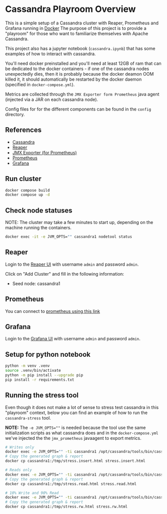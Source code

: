 # Cassandra Playroom Overview

This is a simple setup of a Cassandra cluster with Reaper, Prometheus
and Grafana running in [Docker](https://www.docker.com/) The purpose
of this project is to provide a "playroom" for those who want to
familiarize themselves with Apache Cassandra.

This project also has a jupyter notebook (`cassandra.ipynb`) that
has some examples of how to interact with cassandra.

You'll need docker preinstalled and you'll need at least 12GB of ram
that can be dedicated to the docker containers - if one of the
cassandra nodes unexpectedly dies, then it is probably because the
docker deamon OOM killed it, it should automatically be restarted
by the docker daemon (specified in `docker-compose.yml`).

Metrics are collected through the `JMX Exporter form Prometheus` java agent
(injected via a JAR on each cassandra node).

Config files for for the different components can be found in the `config`
directory.

## References

- [Cassandra](https://cassandra.apache.org/doc/4.1/index.html)
- [Reaper](https://github.com/thelastpickle/cassandra-reaper/tree/master)
- [JMX Exporter (for Prometheus)](https://github.com/prometheus/jmx_exporter/blob/main/docs/README.md)
- [Prometheus](https://prometheus.io/)
- [Grafana](https://grafana.com/)

## Run cluster

```bash
docker compose build
docker compose up -d
```

## Check node statuses

NOTE: The cluster may take a few minutes to start up, depending on the machine
running the containers.

```bash
docker exec -it -e JVM_OPTS="" cassandra1 nodetool status
```

## Reaper

Login to the [Reaper UI](http://localhost:8080/webui/) with username `admin` and password `admin`.

Click on "Add Cluster" and fill in the following information:

- Seed node: cassandra1

## Prometheus

You can connect to [prometheus using this link](http://localhost:9090/)

## Grafana

Login to the [Grafana UI](http://localhost:3000/) with username `admin` and
password `admin`.

## Setup for python notebook

```bash
python -m venv .venv
source .venv/bin/activate
python -m pip install --upgrade pip
pip install -r requirements.txt
```

## Running the stress tool

Even though it does not make a lot of sense to stress test cassandra
in this "playroom" context, below you can find an example of how to run
the `cassandra-stress` tool.

**NOTE:** The `-e JVM_OPTS=""` is needed because the tool use the same
initialization scripts as what cassandra does and in the
`docker-compose.yml` we've injected the the `jmx_prometheus` javaagent
to export metrics.

```bash
# Writes only
docker exec -e JVM_OPTS="" -ti cassandra1 /opt/cassandra/tools/bin/cassandra-stress user profile=/etc/cassandra/stress/simple-stress.yaml ops\(insert=1\) -rate threads=1 -graph file=/tmp/stress.insert.html
# Copy the generated graph & report
docker cp cassandra1:/tmp/stress.insert.html stress.insert.html

# Reads only
docker exec -e JVM_OPTS="" -ti cassandra1 /opt/cassandra/tools/bin/cassandra-stress user profile=/etc/cassandra/stress/simple-stress.yaml ops\(simple1=1\) -rate threads=1 -graph file=/tmp/stress.read.html
# Copy the generated graph & report
docker cp cassandra1:/tmp/stress.read.html stress.read.html

# 10% Write and 90% Read
docker exec -e JVM_OPTS="" -ti cassandra1 /opt/cassandra/tools/bin/cassandra-stress user profile=/etc/cassandra/stress/simple-stress.yaml ops\(insert=1,simple1=9\) -rate threads=1 -graph file=/tmp/stress.rw.html
# Copy the generated graph & report
docker cp cassandra1:/tmp/stress.rw.html stress.rw.html

```